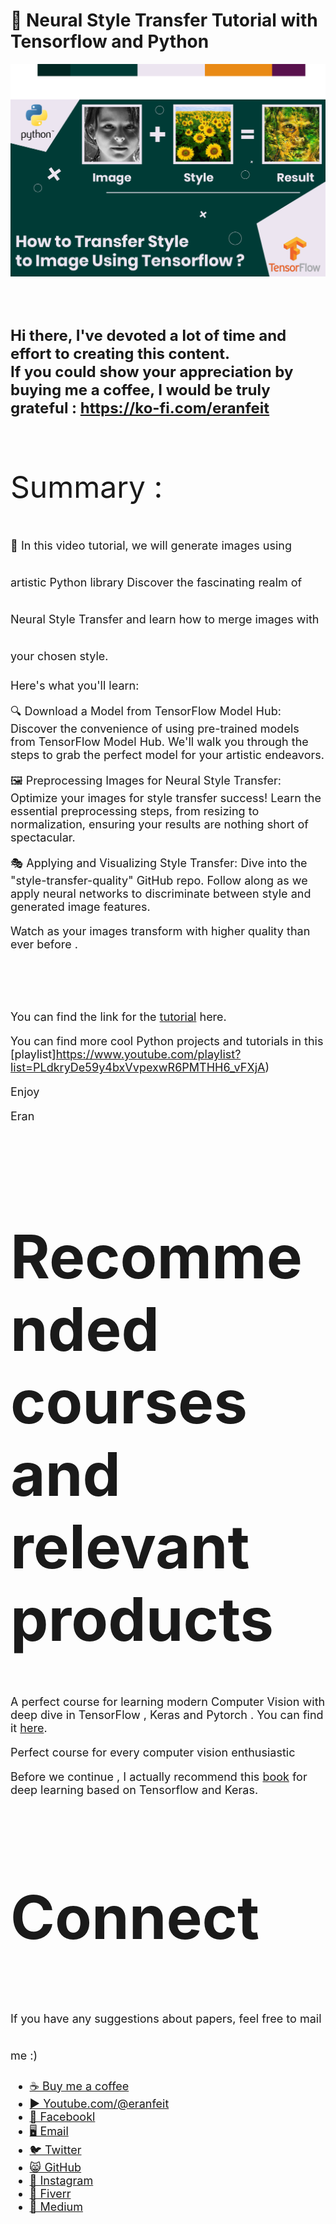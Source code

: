 # 🎨 Neural Style Transfer Tutorial with Tensorflow and Python

<p align="center">
  <img width="800" src="How to transfer style to image using Tensorflow.png" "image">
</p>

##
<br/><br/> 

**<font size="5">Hi there,
I've devoted a lot of time and effort to creating this content. <br/> 
If you could show your appreciation by buying me a coffee, I would be truly grateful : https://ko-fi.com/eranfeit**

<br/><br/>
<font size= "7" >
Summary : <br/>


<font size= "4" >
🚀 In this video tutorial, we will generate images using artistic Python library 
Discover the fascinating realm of Neural Style Transfer and learn how to merge images with your chosen style.

<br/>

Here's what you'll learn:

🔍 Download a Model from TensorFlow Model Hub: Discover the convenience of using pre-trained models from TensorFlow Model Hub. 
We'll walk you through the steps to grab the perfect model for your artistic endeavors. 

🖼️ Preprocessing Images for Neural Style Transfer: Optimize your images for style transfer success! 
Learn the essential preprocessing steps, from resizing to normalization, ensuring your results are nothing short of spectacular. 

🎭 Applying and Visualizing Style Transfer: Dive into the "style-transfer-quality" GitHub repo. Follow along as we apply neural networks to discriminate between style and generated image features. 

Watch as your images transform with higher quality than ever before .

<br/>

You can find the link for the [tutorial](https://youtu.be/QgEg61WyTe0) here. 

You can find more cool Python projects and tutorials in this [playlist]https://www.youtube.com/playlist?list=PLdkryDe59y4bxVvpexwR6PMTHH6_vFXjA)

Enjoy

Eran
<br/><br/> 

</font>

# Recommended courses and relevant products 
<font size= "4" >

A perfect course for learning modern Computer Vision with deep dive in TensorFlow , Keras and Pytorch . You can find it [here](http://bit.ly/3HeDy1V).

Perfect course for every computer vision enthusiastic

Before we continue , I actually recommend this [book](https://amzn.to/3STWZ2N) for deep learning based on Tensorflow and Keras. 

</font>

# Connect

<font size= "4" >
If you have any suggestions about papers, feel free to mail me :)

- [☕ Buy me a coffee](https://ko-fi.com/eranfeit)
- [▶️ Youtube.com/@eranfeit](https://www.youtube.com/channel/UCTiWJJhaH6BviSWKLJUM9sg)
- [🐙 Facebookl](https://www.facebook.com/groups/3080601358933585)
- [🖥️ Email](mailto:feitgemel@gmail.com)
- [🐦 Twitter](https://twitter.com/eran_feit )
- [😸 GitHub](https://github.com/feitgemel)
- [📸 Instagram](https://www.instagram.com/eran_feit/)
- [🤝 Fiverr ](https://www.fiverr.com/s/mB3Pbb)
- [📝 Medium ](https://medium.com/@feitgemel)


</font>

